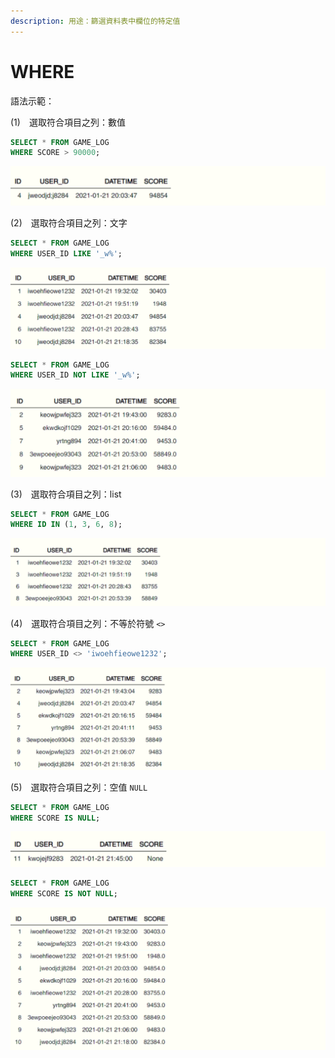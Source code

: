 ```yaml
---
description: 用途：篩選資料表中欄位的特定值
---
```


# WHERE

語法示範：

\(1\)　選取符合項目之列：數值

```sql
SELECT * FROM GAME_LOG
WHERE SCORE > 90000;
```

![](../.gitbook/assets/image%20%2813%29.png)



\(2\)　選取符合項目之列：文字

```sql
SELECT * FROM GAME_LOG
WHERE USER_ID LIKE '_w%';
```

![](../.gitbook/assets/image%20%289%29.png)

```sql
SELECT * FROM GAME_LOG
WHERE USER_ID NOT LIKE '_w%';
```

![](../.gitbook/assets/image%20%2838%29.png)

\(3\)　選取符合項目之列：list

```sql
SELECT * FROM GAME_LOG
WHERE ID IN (1, 3, 6, 8);
```

![](../.gitbook/assets/image%20%2840%29.png)



\(4\)　選取符合項目之列：不等於符號 `<>`

```sql
SELECT * FROM GAME_LOG
WHERE USER_ID <> 'iwoehfieowe1232';
```

![](../.gitbook/assets/image%20%2837%29.png)



\(5\)　選取符合項目之列：空值 `NULL`

```sql
SELECT * FROM GAME_LOG
WHERE SCORE IS NULL;
```

![](../.gitbook/assets/image%20%2820%29.png)

```sql
SELECT * FROM GAME_LOG
WHERE SCORE IS NOT NULL;
```

![](../.gitbook/assets/image%20%287%29.png)

